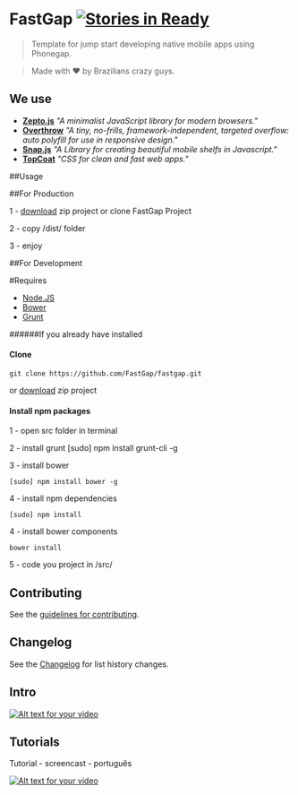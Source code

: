 # FastGap [![Stories in Ready](https://badge.waffle.io/FastGap/fastgap.png?label=ready)](https://waffle.io/FastGap/fastgap)

> Template for jump start developing native mobile apps using Phonegap.

> Made with ♥ by Brazilians crazy guys.

## We use

- [**Zepto.js**](http://zeptojs.com)
  *"A minimalist JavaScript library for modern browsers."*
- [**Overthrow**](http://filamentgroup.github.io/Overthrow/)
  *"A tiny, no-frills, framework-independent, targeted overflow: auto polyfill for use in responsive design."*
- [**Snap.js**](https://github.com/jakiestfu/Snap.js/)
  *"A Library for creating beautiful mobile shelfs in Javascript."*
- [**TopCoat**](http://topcoat.io)
  *"CSS for clean and fast web apps."*

##Usage

##For Production

1 - [download](https://github.com/FastGap/fastgap/archive/master.zip) zip project or clone FastGap Project

2 - copy /dist/ folder

3 - enjoy

##For Development

#Requires

* [Node.JS](href='http://nodejs.org/')
* [Bower](href='http://bower.io')
* [Grunt](href='http://gruntjs.com')


######If you already have installed

#### Clone

    git clone https://github.com/FastGap/fastgap.git

or [download](https://github.com/FastGap/fastgap/archive/master.zip) zip project

#### Install npm packages

1 - open src folder in terminal

2 - install grunt
    [sudo] npm install grunt-cli -g

3 - install bower

```[sudo] npm install bower -g```

4 - install npm dependencies

    [sudo] npm install

4 - install bower components

```bower install```

5 - code you project in /src/

## Contributing
See the [guidelines for contributing](https://github.com/FastGap/fastgap/blob/master/CONTRIBUTING.md).

## Changelog
See the [Changelog](https://github.com/FastGap/fastgap/blob/master/CHANGELOG.md) for list history changes.

<h2>Intro</h2>

[![Alt text for your video](http://img.youtube.com/vi/qWncqneN5HQ/0.jpg)](http://www.youtube.com/watch?v=qWncqneN5HQ)

<h2>Tutorials</h2>

Tutorial - screencast - português

[![Alt text for your video](http://img.youtube.com/vi/GZpSuTN3ln0/0.jpg)](http://www.youtube.com/watch?v=GZpSuTN3ln0)
